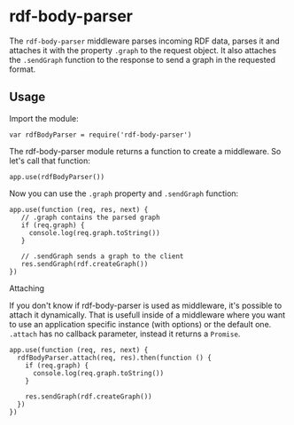 # rdf-body-parser

The `rdf-body-parser` middleware parses incoming RDF data, parses it and attaches it with the property `.graph` to the request object.
It also attaches the `.sendGraph` function to the response to send a graph in the requested format.

## Usage

Import the module:

    var rdfBodyParser = require('rdf-body-parser')

The rdf-body-parser module returns a function to create a middleware. So let's call that function:

    app.use(rdfBodyParser())

Now you can use the `.graph` property and `.sendGraph` function:

    app.use(function (req, res, next) {
       // .graph contains the parsed graph
       if (req.graph) {
         console.log(req.graph.toString())
       }

       // .sendGraph sends a graph to the client
       res.sendGraph(rdf.createGraph())
    })

Attaching

If you don't know if rdf-body-parser is used as middleware, it's possible to attach it dynamically.
That is usefull inside of a middleware where you want to use an application specific instance (with options) or the default one.
`.attach` has no callback parameter, instead it returns a `Promise`.

    app.use(function (req, res, next) {
      rdfBodyParser.attach(req, res).then(function () {
        if (req.graph) {
          console.log(req.graph.toString())
        }

        res.sendGraph(rdf.createGraph())
      })
    })
